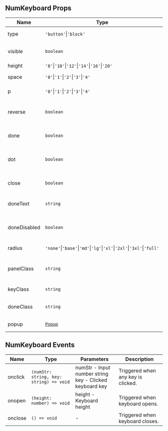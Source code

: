 ## NumKeyboard Props

| Name         | Type                                                                   | Default                        | Required | Description                      |
| ------------ | ---------------------------------------------------------------------- | ------------------------------ | -------- | -------------------------------- |
| type         | `'button'`\|`'block'`                                                  | `'button'`                     | N        | Keyboard style type.             |
| visible      | `boolean`                                                              | `false`                        | N        | Whether to show keyboard.        |
| height       | `'8'`\|`'10'`\|`'12'`\|`'14'`\|`'16'`\|`'20'`                          | `'12'`                         | N        | Key height.                      |
| space        | `'0'`\|`'1'`\|`'2'`\|`'3'`\|`'4'`                                      | `'2'`                          | N        | Key spacing.                     |
| p            | `'0'`\|`'1'`\|`'2'`\|`'3'`\|`'4'`                                      | `'2'`                          | N        | Keyboard padding.                |
| reverse      | `boolean`                                                              | `false`                        | N        | Whether to reverse number order. |
| done         | `boolean`                                                              | `true`                         | N        | Whether to show done button.     |
| dot          | `boolean`                                                              | `true`                         | N        | Whether to show decimal point.   |
| close        | `boolean`                                                              | `false`                        | N        | Whether to show close button.    |
| doneText     | `string`                                                               | Current language's common.done | N        | Done button text.                |
| doneDisabled | `boolean`                                                              | `false`                        | N        | Whether to disable done button.  |
| radius       | `'none'`\|`'base'`\|`'md'`\|`'lg'`\|`'xl'`\|`'2xl'`\|`'3xl'`\|`'full'` | `'base'`                       | N        | Key border radius.               |
| panelClass   | `string`                                                               | `''`                           | N        | Inject class for keyboard panel. |
| keyClass     | `string`                                                               | `''`                           | N        | Inject class for keys.           |
| doneClass    | `string`                                                               | `''`                           | N        | Inject class for done button.    |
| popup        | [`Popup`](https://stdf.design/#/components?nav=popup&tab=1)            | `{}`                           | N        | Popup parameters.                |

## NumKeyboard Events

| Name    | Type                                    | Parameters                                                   | Description                        |
| ------- | --------------------------------------- | ------------------------------------------------------------ | ---------------------------------- |
| onclick | `(numStr: string, key: string) => void` | numStr - Input number string<br />key - Clicked keyboard key | Triggered when any key is clicked. |
| onopen  | `(height: number) => void`              | height - Keyboard height                                     | Triggered when keyboard opens.     |
| onclose | `() => void`                            | -                                                            | Triggered when keyboard closes.    |
